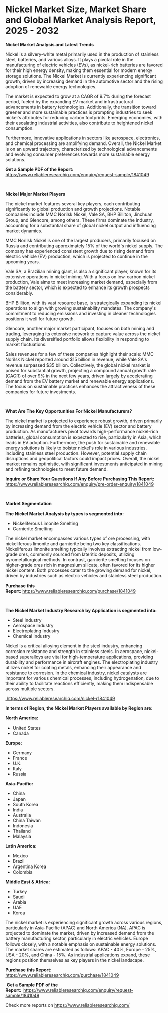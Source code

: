 <p><h1>Nickel Market Size, Market Share and Global Market Analysis Report, 2025 - 2032</h1></p><p><strong>Nickel Market Analysis and Latest Trends</strong></p>
<p><p>Nickel is a silvery-white metal primarily used in the production of stainless steel, batteries, and various alloys. It plays a pivotal role in the manufacturing of electric vehicles (EVs), as nickel-rich batteries are favored for their high energy density, making them essential for modern energy storage solutions. The Nickel Market is currently experiencing significant growth, driven by increasing demand in the automotive sector and the rising adoption of renewable energy technologies.</p><p>The market is expected to grow at a CAGR of 9.7% during the forecast period, fueled by the expanding EV market and infrastructural advancements in battery technologies. Additionally, the transition toward greener and more sustainable practices is prompting industries to seek nickel's attributes for reducing carbon footprints. Emerging economies, with their escalating industrial activities, also contribute to heightened nickel consumption. </p><p>Furthermore, innovative applications in sectors like aerospace, electronics, and chemical processing are amplifying demand. Overall, the Nickel Market is on an upward trajectory, characterized by technological advancements and evolving consumer preferences towards more sustainable energy solutions.</p></p>
<p><strong>Get a Sample PDF of the Report:&nbsp;</strong> <a href="https://www.reliableresearchiq.com/enquiry/request-sample/1841049?utm_campaign=2886&utm_medium=2&utm_source=Github&utm_content=ia&utm_term=01042025&utm_id=nickel">https://www.reliableresearchiq.com/enquiry/request-sample/1841049</a></p>
<p>&nbsp;</p>
<p><strong>Nickel Major Market Players</strong></p>
<p><p>The nickel market features several key players, each contributing significantly to global production and growth projections. Notable companies include MMC Norilsk Nickel, Vale SA, BHP Billiton, Jinchuan Group, and Glencore, among others. These firms dominate the industry, accounting for a substantial share of global nickel output and influencing market dynamics.</p><p>MMC Norilsk Nickel is one of the largest producers, primarily focused on Russia and contributing approximately 15% of the world's nickel supply. The company has experienced consistent growth due to rising demand from electric vehicle (EV) production, which is projected to continue in the upcoming years.</p><p>Vale SA, a Brazilian mining giant, is also a significant player, known for its extensive operations in nickel mining. With a focus on low-carbon nickel production, Vale aims to meet increasing market demand, especially from the battery sector, which is expected to enhance its growth prospects considerably.</p><p>BHP Billiton, with its vast resource base, is strategically expanding its nickel operations to align with growing sustainability mandates. The company's commitment to reducing emissions and investing in cleaner technologies positions it well for future growth.</p><p>Glencore, another major market participant, focuses on both mining and trading, leveraging its extensive network to capture value across the nickel supply chain. Its diversified portfolio allows flexibility in responding to market fluctuations.</p><p>Sales revenues for a few of these companies highlight their scale: MMC Norilsk Nickel reported around $15 billion in revenue, while Vale SA's revenue surpassed $35 billion. Collectively, the global nickel market is poised for substantial growth, projecting a compound annual growth rate (CAGR) of over 9% in the next few years, driven largely by accelerating demand from the EV battery market and renewable energy applications. The focus on sustainable practices enhances the attractiveness of these companies for future investments.</p></p>
<p>&nbsp;</p>
<p><strong>What Are The Key Opportunities For Nickel Manufacturers?</strong></p>
<p><p>The nickel market is projected to experience robust growth, driven primarily by increasing demand from the electric vehicle (EV) sector and battery production. As manufacturers pivot towards high-performance nickel-rich batteries, global consumption is expected to rise, particularly in Asia, which leads in EV adoption. Furthermore, the push for sustainable and renewable energy solutions is likely to bolster nickel's role in various industries, including stainless steel production. However, potential supply chain disruptions and geopolitical factors could impact prices. Overall, the nickel market remains optimistic, with significant investments anticipated in mining and refining technologies to meet future demand.</p></p>
<p><strong>Inquire or Share Your Questions If Any Before Purchasing This Report:</strong> <a href="https://www.reliableresearchiq.com/enquiry/pre-order-enquiry/1841049?utm_campaign=2886&utm_medium=2&utm_source=Github&utm_content=ia&utm_term=01042025&utm_id=nickel">https://www.reliableresearchiq.com/enquiry/pre-order-enquiry/1841049</a></p>
<p>&nbsp;</p>
<p><strong>Market Segmentation</strong></p>
<p><strong>The Nickel Market Analysis by types is segmented into:</strong></p>
<p><ul><li>Nickeliferous Limonite Smelting</li><li>Garnierite Smelting</li></ul></p>
<p><p>The nickel market encompasses various types of ore processing, with nickeliferous limonite and garnierite being two key classifications. Nickeliferous limonite smelting typically involves extracting nickel from low-grade ores, commonly sourced from lateritic deposits, utilizing pyrometallurgical methods. In contrast, garnierite smelting focuses on higher-grade ores rich in magnesium silicate, often favored for its higher nickel content. Both processes cater to the growing demand for nickel, driven by industries such as electric vehicles and stainless steel production.</p></p>
<p><strong>Purchase this Report:&nbsp;</strong><a href="https://www.reliableresearchiq.com/purchase/1841049?utm_campaign=2886&utm_medium=2&utm_source=Github&utm_content=ia&utm_term=01042025&utm_id=nickel">https://www.reliableresearchiq.com/purchase/1841049</a></p>
<p>&nbsp;</p>
<p><strong>The Nickel Market Industry Research by Application is segmented into:</strong></p>
<p><ul><li>Steel Industry</li><li>Aerospace Industry</li><li>Electroplating Industry</li><li>Chemical Industry</li></ul></p>
<p><p>Nickel is a critical alloying element in the steel industry, enhancing corrosion resistance and strength in stainless steels. In aerospace, nickel-based superalloys are vital for high-temperature applications, providing durability and performance in aircraft engines. The electroplating industry utilizes nickel for coating metals, enhancing their appearance and resistance to corrosion. In the chemical industry, nickel catalysts are important for various chemical processes, including hydrogenation, due to their ability to facilitate reactions efficiently, making them indispensable across multiple sectors.</p></p>
<p><a href="https://www.reliableresearchiq.com/nickel-r1841049?utm_campaign=2886&utm_medium=2&utm_source=Github&utm_content=ia&utm_term=01042025&utm_id=nickel">&nbsp;https://www.reliableresearchiq.com/nickel-r1841049</a></p>
<p><strong>In terms of Region, the Nickel Market Players available by Region are:</strong></p>
<p>
    <p> <strong> North America: </strong>
        <ul>
            <li>United States</li>
            <li>Canada</li>
        </ul>
        </p> 
    <p> <strong> Europe: </strong>
        <ul>
            <li>Germany</li>
            <li>France</li>
            <li>U.K.</li>
            <li>Italy</li>
            <li>Russia</li>
        </ul>
        </p> 
    <p> <strong> Asia-Pacific: </strong>
        <ul>
            <li>China</li>
            <li>Japan</li>
            <li>South Korea</li>
            <li>India</li>
            <li>Australia</li>
            <li>China Taiwan</li>
            <li>Indonesia</li>
            <li>Thailand</li>
            <li>Malaysia</li>
        </ul>
        </p> 
    <p> <strong> Latin America: </strong>
        <ul>
            <li>Mexico</li>
            <li>Brazil</li>
            <li>Argentina Korea</li>
            <li>Colombia</li>
        </ul>
        </p> 
    <p> <strong> Middle East & Africa: </strong>
        <ul>
            <li>Turkey</li>
            <li>Saudi</li>
            <li>Arabia</li>
            <li>UAE</li>
            <li>Korea</li>
        </ul>
    </p>
    </p>
<p><p>The nickel market is experiencing significant growth across various regions, particularly in Asia-Pacific (APAC) and North America (NA). APAC is projected to dominate the market, driven by increased demand from the battery manufacturing sector, particularly in electric vehicles. Europe follows closely, with a notable emphasis on sustainable energy solutions. The market shares are estimated as follows: APAC - 40%, Europe - 25%, USA - 20%, and China - 15%. As industrial applications expand, these regions position themselves as key players in the nickel landscape.</p></p>
<p><strong>Purchase this Report: </strong><a href="https://www.reliableresearchiq.com/purchase/1841049?utm_campaign=2886&utm_medium=2&utm_source=Github&utm_content=ia&utm_term=01042025&utm_id=nickel">https://www.reliableresearchiq.com/purchase/1841049</a></p>
<p>&nbsp;<strong>Get a Sample PDF of the Report:&nbsp;&nbsp;</strong><a href="https://www.reliableresearchiq.com/enquiry/request-sample/1841049?utm_campaign=2886&utm_medium=2&utm_source=Github&utm_content=ia&utm_term=01042025&utm_id=nickel">https://www.reliableresearchiq.com/enquiry/request-sample/1841049</a></p>
<p><strong></strong></p>
<p>Check more reports on <a href="https://www.reliableresearchiq.com/?utm_campaign=2886&utm_medium=2&utm_source=Github&utm_content=ia&utm_term=01042025&utm_id=nickel">https://www.reliableresearchiq.com/</a></p>